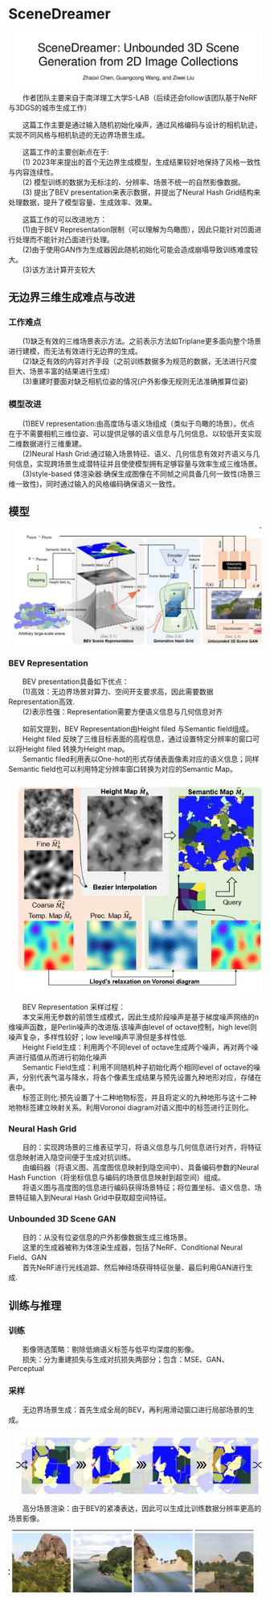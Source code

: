 # SceneDreamer
![作者团队](https://github.com/Tidalillusion/PaperReading-3D-Generation-/blob/main/Read/Image/%E4%BD%9C%E8%80%85%E5%9B%A2%E9%98%9F.jpg)
<p>&emsp;&emsp;作者团队主要来自于南洋理工大学S-LAB（后续还会follow该团队基于NeRF与3DGS的城市生成工作）</P>
<p>&emsp;&emsp;这篇工作主要是通过输入随机初始化噪声，通过风格编码与设计的相机轨迹，实现不同风格与相机轨迹的无边界场景生成。</P>
<p>&emsp;&emsp;这篇工作的主要创新点在于:<br>
&emsp;&emsp;(1) 2023年来提出的首个无边界生成模型，生成结果较好地保持了风格一致性与内容连续性。<br>
&emsp;&emsp;(2) 模型训练的数据为无标注的、分辨率、场景不统一的自然影像数据。<br>
&emsp;&emsp;(3) 提出了BEV presentation来表示数据，并提出了Neural Hash Grid结构来处理数据，提升了模型容量、生成效率、效果。</p>

<p>&emsp;&emsp;这篇工作的可以改进地方：<br>
&emsp;&emsp;(1)由于BEV Representation限制（可以理解为鸟瞰图），因此只能针对凹面进行处理而不能针对凸面进行处理。<br>
&emsp;&emsp;(2)由于使用GAN作为生成器因此随机初始化可能会造成崩塌导致训练难度较大。<br>
&emsp;&emsp;(3)该方法计算开支较大</p>

##  无边界三维生成难点与改进
### 工作难点
<p>&emsp;&emsp;(1)缺乏有效的三维场景表示方法。之前表示方法如Triplane更多面向整个场景进行建模，而无法有效进行无边界的生成。<br>
&emsp;&emsp;(2)缺乏有效的内容对齐手段（之前训练数据多为规范的数据，无法进行尺度巨大、场景丰富的结果进行生成）<br>
&emsp;&emsp;(3)重建时要面对缺乏相机位姿的情况(户外影像无规则无法准确推算位姿)</p>

### 模型改进
<p>&emsp;&emsp;(1)BEV representation:由高度场与语义场组成（类似于鸟瞰的场景）。优点在于不需要相机三维位姿、可以提供足够的语义信息与几何信息、以较低开支实现二维数据进行三维重建。<br>
&emsp;&emsp;(2)Neural Hash Grid:通过输入场景特征、语义、几何信息有效对齐语义与几何信息，实现跨场景生成潜特征并且使使模型拥有足够容量与效率生成三维场景。<br>
&emsp;&emsp;(3)style-based 体渲染器:确保生成图像在不同帧之间具备几何一致性(场景三维一致性)，同时通过输入的风格编码确保语义一致性。</p>

##  模型

![整体网络结果](https://github.com/Tidalillusion/PaperReading-3D-Generation-/blob/main/Read/Image/%E6%95%B4%E4%BD%93%E7%BD%91%E7%BB%9C%E7%BB%93%E6%9E%84.jpg)

### BEV Representation
<p>&emsp;&emsp;BEV presentation具备如下优点：
<br>&emsp;&emsp;(1)高效：无边界场景对算力、空间开支要求高，因此需要数据Representation高效.<br>&emsp;&emsp;(2)表示性强：Representation需要方便语义信息与几何信息对齐</p>

<p>&emsp;&emsp;如前文提到，BEV Representation由Height filed 与Semantic field组成。<br>&emsp;&emsp;Height filed 反映了三维目标表面的高程信息，通过设置特定分辨率的窗口可以将Height filed 转换为Height map。<br>&emsp;&emsp;Semantic filed利用表以One-hot的形式存储表面像素对应的语义信息；同样Semantic field也可以利用特定分辨率窗口转换为对应的Semantic Map。</p>

![BEV](https://github.com/Tidalillusion/PaperReading-3D-Generation-/blob/main/Read/Image/BEV%E7%94%9F%E6%88%90.jpg)

<p>&emsp;&emsp;BEV Representation 采样过程：<br>
&emsp;&emsp;本文采用无参数的前馈生成模式，因此生成阶段噪声是基于梯度噪声网络的n维噪声函数，是Perlin噪声的改进版.该噪声由level of octave控制，high level则噪声复杂，多样性较好；low level噪声平滑但是多样性低.<br>
&emsp;&emsp;Height Field生成：利用两个不同level of octave生成两个噪声，再对两个噪声进行插值从而进行初始化噪声<br>
&emsp;&emsp;Semantic Field生成：利用不同随机种子初始化两个相同level of octave的噪声，分别代表气温与降水，将各个像素生成结果与预先设置九种地形对应，存储在表中。<br>
&emsp;&emsp;标签正则化:预先设置了十二种地物标签，并且将定义的九种地形与这十二种地物标签建立映射关系。利用Voronoi diagram对语义图中的标签进行正则化。</p>


### Neural Hash Grid
<p>&emsp;&emsp;目的：实现跨场景的三维表征学习，将语义信息与几何信息进行对齐，将特征信息映射进入隐空间便于生成对抗训练。<br>
&emsp;&emsp;由编码器（将语义图、高度图信息映射到隐空间中）、具备编码参数的Neural Hash Function（将坐标信息与编码的场景信息映射到超空间）组成。<br>
&emsp;&emsp;将语义图与高度图的信息进行编码获得场景特征；将位置坐标、语义信息、场景特征输入到Neural Hash Grid中获取超空间特征。

### Unbounded 3D Scene GAN
<p>&emsp;&emsp;目的：从没有位姿信息的户外影像数据生成三维场景。<br>
&emsp;&emsp;这里的生成器被称为体渲染生成器，包括了NeRF、Conditional Neural Field、GAN<br>
&emsp;&emsp;首先NeRF进行光线追踪、然后神经场获得特征张量、最后利用GAN进行生成.

## 训练与推理
### 训练
<p>&emsp;&emsp;影像筛选策略：剔除低熵语义标签与低平均深度的影像。<br>
&emsp;&emsp;损失：分为重建损失与生成对抗损失两部分；包含：MSE、GAN、Perceptual

### 采样
<p>&emsp;&emsp;无边界场景生成：首先生成全局的BEV，再利用滑动窗口进行局部场景的生成。<br>

![局部采样](https://github.com/Tidalillusion/PaperReading-3D-Generation-/blob/main/Read/Image/%E5%B1%80%E9%83%A8%E9%87%87%E6%A0%B7%E7%A4%BA%E6%84%8F.jpg)
  
&emsp;&emsp;高分场景渲染：由于BEV的紧凑表达，因此可以生成比训练数据分辨率更高的场景影像。

![采样结果](https://github.com/Tidalillusion/PaperReading-3D-Generation-/blob/main/Read/Image/%E9%87%8D%E5%BB%BA%E7%BB%93%E6%9E%9C.jpg)

